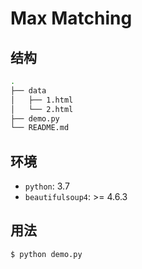 # Max Matching

## 结构

```sh
.
├── data
│   ├── 1.html
│   └── 2.html
├── demo.py
└── README.md
```

## 环境
* `python`: 3.7
* `beautifulsoup4`: >= 4.6.3

## 用法

```sh
$ python demo.py
```
